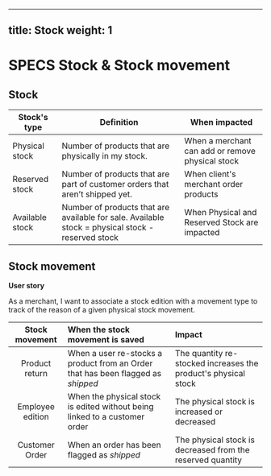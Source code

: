 
---
title: Stock
weight: 1
---

  
# SPECS Stock & Stock movement

## Stock

  
| Stock's type | Definition | When impacted | 
|-----------------|---------------------------------------------------------------------------------------------------------------------------------------------------------------------------------------------------------------------------------------------------------------------------------------------|---------------------------------------------------------------------------------------------------------------------------------------------------------------------------------------------------------------------------------------------------------------------------------------------|
| Physical stock | Number of products that are physically in my stock.| When a merchant can add or remove physical stock 
| Reserved stock | Number of products that are part of customer orders that aren’t shipped yet.| When client's merchant order products |
| Available stock | Number of products that are available for sale. Available stock = physical stock - reserved stock | When Physical and Reserved Stock are impacted


## Stock movement

**User story**

 As a merchant, I want to associate a stock edition with a movement type to track of the reason of a given physical stock movement.

  Stock movement | When the stock movement is saved | Impact
|:--------:| :-------------|:-------------|
Product return | When a user re-stocks a product from an Order that has been flagged as _shipped_ | The quantity re-stocked increases the product's physical stock | 
Employee edition | When the physical stock is edited without being linked to a customer order | The physical stock is increased or decreased
Customer Order | When an order has been flagged as _shipped_ | The physical stock is decreased from the reserved quantity

